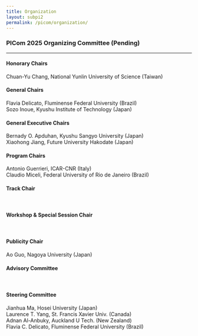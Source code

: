 ```yaml
---
title: Organization
layout: subpi2
permalink: /picom/organization/
---
```


<h3>PICom 2025 Organizing Committee (Pending)</h3>
<hr/>

<h4>Honorary Chairs</h4>
Chuan-Yu Chang, National Yunlin University of Science (Taiwan)

<h4>General Chairs</h4>
Flavia Delicato, Fluminense Federal University (Brazil)<br>
Sozo Inoue, Kyushu Institute of Technology (Japan)

<h4>General Executive Chairs</h4>
Bernady O. Apduhan, Kyushu Sangyo University (Japan) <br>
Xiaohong Jiang, Future University Hakodate (Japan)

<h4>Program Chairs</h4>
Antonio Guerrieri, ICAR-CNR (Italy)<br>
Claudio Miceli, Federal University of Rio de Janeiro (Brazil)


<h4>Track Chair</h4>
<br>

<h4>Workshop & Special Session Chair</h4>
<br>

<h4>Publicity Chair</h4>
Ao Guo, Nagoya University (Japan)

<h4>Advisory Committee</h4>
<br>

<h4>Steering Committee</h4>
Jianhua Ma, Hosei University (Japan)<br>
Laurence T. Yang, St. Francis Xavier Univ. (Canada)<br>
Adnan Al-Anbuky, Auckland U Tech. (New Zealand)<br>
Flavia C. Delicato, Fluminense Federal University (Brazil)
